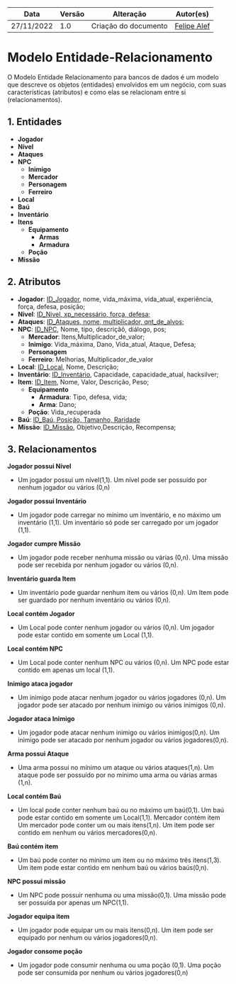| Data | Versão | Alteração |  Autor(es)   |
| -------- | -------- | -------- | --- |
| 27/11/2022     | 1.0     | Criação do documento  | [Felipe Alef](https://github.com/Alef012)  |

# Modelo Entidade-Relacionamento

O Modelo Entidade Relacionamento para bancos de dados é um modelo que descreve os objetos (entidades) envolvidos em um negócio, com suas características (atributos) e como elas se relacionam entre si (relacionamentos).

## 1. Entidades
- **Jogador**
- **Nível**
- **Ataques**
- **NPC**
    - **Inimigo**
    - **Mercador**
    - **Personagem**
    - **Ferreiro**
- **Local**
- **Baú**
- **Inventário**
- **Itens**
    - **Equipamento**
        - **Armas**
        - **Armadura**
    - **Poção**
- **Missão**

## 2. Atributos
- **Jogador**: <ins>ID_Jogador</ins>, nome, vida_máxima, vida_atual, experiência, força, defesa, posição;
- **Nivel**: <ins>ID_Nivel<ins>, xp_necessário, força, defesa;
- **Ataques**: <ins>ID_Ataques<ins>, nome, multiplicador, qnt_de_alvos;
- **NPC**: <ins>ID_NPC</ins>, Nome, tipo, descriçãõ, diálogo, pos;
    - **Mercador**: Itens,Multiplicador_de_valor;
    - **Inimigo**: Vida_máxima, Dano, Vida_atual, Ataque, Defesa;
    - **Personagem**
    - **Ferreiro**: Melhorias, Multiplicador_de_valor
- **Local**: <ins>ID_Local</ins>, Nome, Descrição;
- **Inventário**: <ins>ID_Inventário</ins>, Capacidade, capacidade_atual, hacksilver;
- **Item**: <ins>ID_Item</ins>, Nome, Valor, Descrição, Peso;
    - **Equipamento**
        - **Armadura**: Tipo, defesa, vida;
        - **Arma**: Dano;
    - **Poção**: Vida_recuperada
- **Baú**: <ins>ID_Baú, Posição, Tamanho, Raridade
- **Missão**: <ins>ID_Missão</ins>, Objetivo,Descrição, Recompensa;

## 3. Relacionamentos

**Jogador possui Nível**
- Um jogador possui um nível(1,1). Um nível pode ser possuído por nenhum jogador ou vários (0,n)

**Jogador possui Inventário**
- Um jogador pode carregar no mínimo um inventário, e no máximo um inventário (1,1). Um inventário só pode ser carregado por um jogador (1,1).

**Jogador cumpre Missão**
- Um jogador pode receber nenhuma missão ou várias (0,n). Uma missão pode ser recebida por nenhum jogador ou vários (0,n).

**Inventário guarda Item**
- Um inventário pode guardar nenhum item ou vários (0,n). Um Item pode ser guardado por nenhum inventário ou vários (0,n).

**Local contém Jogador**
- Um Local pode conter nenhum jogador ou vários (0,n). Um jogador pode estar contido em somente um Local (1,1).


**Local contém NPC**
- Um Local pode conter nenhum NPC ou vários (0,n). Um NPC pode estar contido em apenas um local (1,1).


**Inimigo ataca jogador**
- Um inimigo pode atacar nenhum jogador ou vários jogadores (0,n). Um jogador pode ser atacado por nenhum inimigo ou vários inimigos (0,n).

**Jogador ataca Inimigo**
- Um jogador pode atacar nenhum inimigo ou vários inimigos(0,n). Um inimigo pode ser atacado por nenhum jogador ou vários jogadores(0,n).

**Arma possui Ataque**
- Uma arma possui no mínimo um ataque ou vários ataques(1,n). Um ataque pode ser possuído por no mínimo uma arma ou várias armas (1,n).

**Local contém Baú**
- Um local pode conter nenhum baú ou no máximo um baú(0,1). Um baú pode estar contido em somente um Local(1,1).
Mercador contém item
Um mercador pode conter um ou mais itens(1,n). Um item pode ser contido em nenhum ou vários mercadores(0,n).

**Baú contém item**
- Um baú pode conter no mínimo um item ou no máximo três itens(1,3). Um item pode estar contido em nenhum baú ou vários baús(0,n).

**NPC possui missão**
- Um NPC pode possuir nenhuma ou uma missão(0,1).  Uma missão pode ser possuída por apenas um NPC(1,1).

**Jogador equipa item**
- Um jogador pode equipar um ou mais itens(0,n). Um item pode ser equipado por nenhum ou vários jogadores(0,n).

**Jogador consome poção**
- Um jogador pode consumir nenhuma ou uma poção (0,1). Uma poção pode ser consumida por nenhum ou vários jogadores(0,n)










